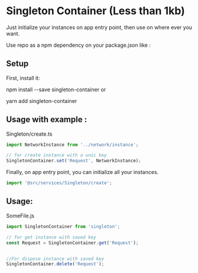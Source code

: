 # Singleton Container (Less than 1kb)

Just initialize your instances on app entry point, then use on where ever you want.

Use repo as a npm dependency on your package.json like :


## Setup
First, install it:

npm install --save singleton-container
or

yarn add singleton-container

## Usage with example :

Singleton/create.ts
```js
import NetworkInstance from '../network/instance';

// for create instance with a unic key
SingletonContainer.set('Request', NetworkInstance);
```

Finally, on app entry point, you can initialize all your instances.
```js
import '@src/services/Singleton/create';
```

## Usage:

SomeFile.js

```js
import SingletonContainer from 'singleton';

// for get instance with saved key
const Request = SingletonContainer.get('Request');


//For dispose instance with saved key
SingletonContainer.delete('Request');

```